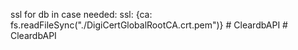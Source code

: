 
ssl for db in case needed:
    ssl: {ca: fs.readFileSync("./DigiCertGlobalRootCA.crt.pem")}
#   C l e a r d b A P I  
 #   C l e a r d b A P I  
 